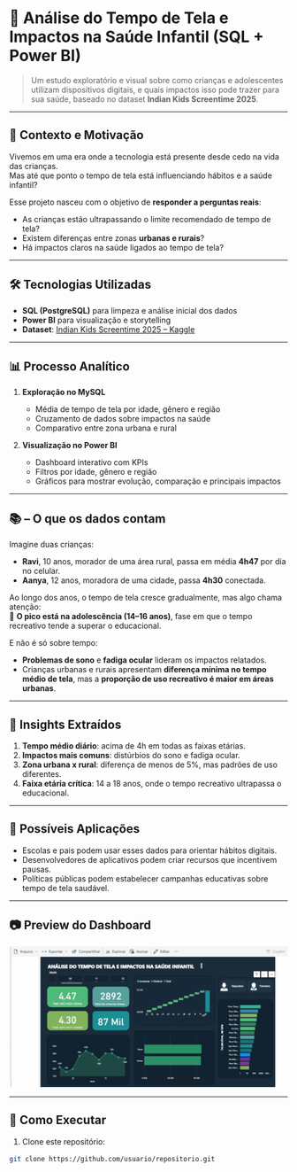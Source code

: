 # 📱 Análise do Tempo de Tela e Impactos na Saúde Infantil (SQL + Power BI)

> Um estudo exploratório e visual sobre como crianças e adolescentes utilizam dispositivos digitais, e quais impactos isso pode trazer para sua saúde, baseado no dataset **Indian Kids Screentime 2025**.

---

## 🧠 Contexto e Motivação

Vivemos em uma era onde a tecnologia está presente desde cedo na vida das crianças.  
Mas até que ponto o tempo de tela está influenciando hábitos e a saúde infantil?

Esse projeto nasceu com o objetivo de **responder a perguntas reais**:
- As crianças estão ultrapassando o limite recomendado de tempo de tela?
- Existem diferenças entre zonas **urbanas e rurais**?
- Há impactos claros na saúde ligados ao tempo de tela?


---

## 🛠 Tecnologias Utilizadas

- **SQL (PostgreSQL)** para limpeza e análise inicial dos dados
- **Power BI** para visualização e storytelling
- **Dataset**: [Indian Kids Screentime 2025 – Kaggle](https://www.kaggle.com/datasets/ankushpanday2/indian-kids-screentime-2025)

---

## 📊 Processo Analítico

1. **Exploração no MySQL**
   - Média de tempo de tela por idade, gênero e região
   - Cruzamento de dados sobre impactos na saúde
   - Comparativo entre zona urbana e rural

2. **Visualização no Power BI**
   - Dashboard interativo com KPIs
   - Filtros por idade, gênero e região
   - Gráficos para mostrar evolução, comparação e principais impactos

---

## 📚 – O que os dados contam

Imagine duas crianças:
- **Ravi**, 10 anos, morador de uma área rural, passa em média **4h47** por dia no celular.
- **Aanya**, 12 anos, moradora de uma cidade, passa **4h30** conectada.

Ao longo dos anos, o tempo de tela cresce gradualmente, mas algo chama atenção:  
📌 **O pico está na adolescência (14–16 anos)**, fase em que o tempo recreativo tende a superar o educacional.

E não é só sobre tempo:  
- **Problemas de sono** e **fadiga ocular** lideram os impactos relatados.  
- Crianças urbanas e rurais apresentam **diferença mínima no tempo médio de tela**, mas a **proporção de uso recreativo é maior em áreas urbanas**.

---

## 🔎 Insights Extraídos

1. **Tempo médio diário**: acima de 4h em todas as faixas etárias.
2. **Impactos mais comuns**: distúrbios do sono e fadiga ocular.
3. **Zona urbana x rural**: diferença de menos de 5%, mas padrões de uso diferentes.
4. **Faixa etária crítica**: 14 a 18 anos, onde o tempo recreativo ultrapassa o educacional.

---

## 📌 Possíveis Aplicações

- Escolas e pais podem usar esses dados para orientar hábitos digitais.
- Desenvolvedores de aplicativos podem criar recursos que incentivem pausas.
- Políticas públicas podem estabelecer campanhas educativas sobre tempo de tela saudável.

---

## 📷 Preview do Dashboard

![Demonstração do Portfolio](Portifolio.gif)

---

## 🚀 Como Executar

1. Clone este repositório:
```bash
git clone https://github.com/usuario/repositorio.git
